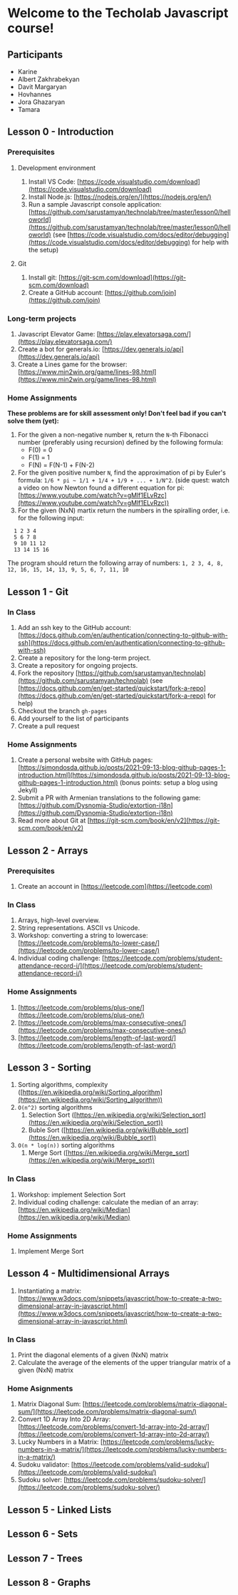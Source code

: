 # Welcome to the Techolab Javascript course!

## Participants

- Karine
- Albert Zakhrabekyan
- Davit Margaryan
- Hovhannes
- Jora Ghazaryan
- Tamara

## Lesson 0 - Introduction

### Prerequisites

1. Development environment

   1. Install VS Code: [https://code.visualstudio.com/download](https://code.visualstudio.com/download)
   2. Install Node.js: [https://nodejs.org/en/](https://nodejs.org/en/)
   3. Run a sample Javascript console application: [https://github.com/sarustamyan/technolab/tree/master/lesson0/helloworld](https://github.com/sarustamyan/technolab/tree/master/lesson0/helloworld) (see [https://code.visualstudio.com/docs/editor/debugging](https://code.visualstudio.com/docs/editor/debugging) for help with the setup)

2. Git 

   1. Install git: [https://git-scm.com/download](https://git-scm.com/download)
   2. Create a GitHub account: [https://github.com/join](https://github.com/join)

### Long-term projects

1. Javascript Elevator Game: [https://play.elevatorsaga.com/](https://play.elevatorsaga.com/)
2. Create a bot for generals.io: [https://dev.generals.io/api](https://dev.generals.io/api)
3. Create a Lines game for the browser: [https://www.min2win.org/game/lines-98.html](https://www.min2win.org/game/lines-98.html)

### Home Assignments

**These problems are for skill assessment only! Don't feel bad if you can't solve them (yet):**

1. For the given a non-negative number `N`, return the `N`-th Fibonacci number (preferably using recursion) defined by the following formula: 
   - F(0) = 0
   - F(1) = 1
   - F(N) = F(N-1) + F(N-2) 
2. For the given positive number `N`, find the approximation of pi by Euler's formula: `1/6 * pi ~ 1/1 + 1/4 + 1/9 + ... + 1/N^2`. (side quest: watch a video on how  Newton found a different equation for pi: [https://www.youtube.com/watch?v=gMlf1ELvRzc](https://www.youtube.com/watch?v=gMlf1ELvRzc))  
3. For the given (NxN) martix return the numbers in the spiralling order, i.e. for the following input:
```
  1 2 3 4 
  5 6 7 8 
  9 10 11 12
  13 14 15 16
```
  The program should return the following array of numbers: `1, 2 3, 4, 8, 12, 16, 15, 14, 13, 9, 5, 6, 7, 11, 10`

## Lesson 1 - Git

### In Class

1. Add an ssh key to the GitHub account: [https://docs.github.com/en/authentication/connecting-to-github-with-ssh](https://docs.github.com/en/authentication/connecting-to-github-with-ssh)
2. Create a repository for the long-term project.
3. Create a repository for ongoing projects.
4. Fork the repository [https://github.com/sarustamyan/technolab](https://github.com/sarustamyan/technolab) (see [https://docs.github.com/en/get-started/quickstart/fork-a-repo](https://docs.github.com/en/get-started/quickstart/fork-a-repo) for help)
5. Checkout the branch `gh-pages`
6. Add yourself to the list of participants
7. Create a pull request 

### Home Assignments

1. Create a personal website with GitHub pages: [https://simondosda.github.io/posts/2021-09-13-blog-github-pages-1-introduction.html](https://simondosda.github.io/posts/2021-09-13-blog-github-pages-1-introduction.html) (bonus points: setup a blog using Jekyll)
2. Submit a PR with Armenian translations to the following game: [https://github.com/Dysnomia-Studio/extortion-i18n](https://github.com/Dysnomia-Studio/extortion-i18n)
3. Read more about Git at [https://git-scm.com/book/en/v2](https://git-scm.com/book/en/v2)

## Lesson 2 - Arrays

### Prerequisites

1. Create an account in [https://leetcode.com](https://leetcode.com)

### In Class

1. Arrays, high-level overview.
2. String representations. ASCII vs Unicode.
3. Workshop: converting a string to lowercase: [https://leetcode.com/problems/to-lower-case/](https://leetcode.com/problems/to-lower-case/)
4. Individual coding challenge: [https://leetcode.com/problems/student-attendance-record-i/](https://leetcode.com/problems/student-attendance-record-i/)

### Home Assignments

1. [https://leetcode.com/problems/plus-one/](https://leetcode.com/problems/plus-one/)
2. [https://leetcode.com/problems/max-consecutive-ones/](https://leetcode.com/problems/max-consecutive-ones/)
3. [https://leetcode.com/problems/length-of-last-word/](https://leetcode.com/problems/length-of-last-word/)

## Lesson 3 - Sorting

1. Sorting algorithms, complexity ([https://en.wikipedia.org/wiki/Sorting_algorithm](https://en.wikipedia.org/wiki/Sorting_algorithm))
2. `O(n^2)` sorting algorithms
   1. Selection Sort ([https://en.wikipedia.org/wiki/Selection_sort](https://en.wikipedia.org/wiki/Selection_sort))
   2. Buble Sort ([https://en.wikipedia.org/wiki/Bubble_sort](https://en.wikipedia.org/wiki/Bubble_sort))
3. `O(n * log(n))` sorting algorithms
   1. Merge Sort ([https://en.wikipedia.org/wiki/Merge_sort](https://en.wikipedia.org/wiki/Merge_sort))

### In Class

1. Workshop: implement Selection Sort
2. Individual coding challenge: calculate the median of an array: [https://en.wikipedia.org/wiki/Median](https://en.wikipedia.org/wiki/Median)
   
### Home Assignments

1. Implement Merge Sort


## Lesson 4 - Multidimensional Arrays

1. Instantiating a matrix: [https://www.w3docs.com/snippets/javascript/how-to-create-a-two-dimensional-array-in-javascript.html](https://www.w3docs.com/snippets/javascript/how-to-create-a-two-dimensional-array-in-javascript.html)

### In Class

1. Print the diagonal elements of a given (NxN) matrix 
2. Calculate the average of the elements of the upper triangular matrix of a given (NxN) matrix

### Home Asignments

1. Matrix Diagonal Sum: [https://leetcode.com/problems/matrix-diagonal-sum/](https://leetcode.com/problems/matrix-diagonal-sum/)
2. Convert 1D Array Into 2D Array: [https://leetcode.com/problems/convert-1d-array-into-2d-array/](https://leetcode.com/problems/convert-1d-array-into-2d-array/)
3. Lucky Numbers in a Matrix: [https://leetcode.com/problems/lucky-numbers-in-a-matrix/](https://leetcode.com/problems/lucky-numbers-in-a-matrix/)
4. Sudoku validator: [https://leetcode.com/problems/valid-sudoku/](https://leetcode.com/problems/valid-sudoku/)
5. Sudoku solver: [https://leetcode.com/problems/sudoku-solver/](https://leetcode.com/problems/sudoku-solver/)

## Lesson 5 - Linked Lists

## Lesson 6 - Sets

## Lesson 7 - Trees

## Lesson 8 - Graphs



